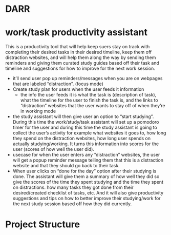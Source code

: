 # DARR

# work/task productivity assistant

This is a productivity tool that will help keep suers stay on track with completing their desired tasks in their desired timeline, keep them off distraction websites, and will help them along the way by sending them reminders and giving them curated study guides based off their task and timeline and suggestions for how to improve for the next work session. 

- it’ll send user pop up reminders/messages when you are on webpages that are labeled “distraction”. (focus mode)
- Create study plan for users when the user feeds it information
    - the info the user feeds it is what the task is (description of task), what the timeline for the user to finish the task is, and the links to “distraction” websites that the user wants to stay off of when they’re in working mode
- the study assistant will then give user an option to “start studying”. During this time the work/study/task assistant will set up a pomodoro timer for the user and during this time the study assistant is going to collect the user’s activity for example what websites it goes to, how long they spend on the distraction websites, how long user spends on actually studying/working. It turns this information into scores for the user (scores of how well the user did).
- usecase for when the user enters any “distraction” websites, the user will get a popup reminder message telling them that this is a distraction website and that they should go back to their task.
- When user clicks on “done for the day” option after their studying is done. The assistant will give them a summary of how well they did so give the scores of the time they spent studying and the time they spent on distractions. how many tasks they got done from their desired/created checklist of tasks, etc. And it will also give productivity suggestions and tips on how to better improve their studying/work for the next study session based off how they did currently.

# Project Structure


